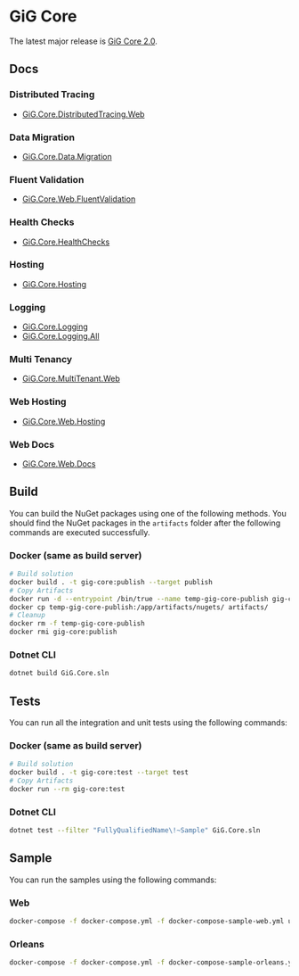 # GiG Core

The latest major release is [GiG Core 2.0](release-notes/2.0/2.0.0.md).

## Docs

### Distributed Tracing
* [GiG.Core.DistributedTracing.Web](docs/GiG.Core.DistributedTracing.Web.md)

### Data Migration
* [GiG.Core.Data.Migration](docs/GiG.Core.Data.Migration.md)

### Fluent Validation
* [GiG.Core.Web.FluentValidation](docs/GiG.Core.Web.FluentValidation.md)

### Health Checks
* [GiG.Core.HealthChecks](docs/GiG.Core.HealthChecks.md)

### Hosting
* [GiG.Core.Hosting](docs/GiG.Core.Hosting.md)

### Logging
* [GiG.Core.Logging](docs/GiG.Core.Logging.md)
* [GiG.Core.Logging.All](docs/GiG.Core.Logging.All.md)

### Multi Tenancy
* [GiG.Core.MultiTenant.Web](docs/GiG.Core.MultiTenant.md)

### Web Hosting
* [GiG.Core.Web.Hosting](docs/GiG.Core.Web.Hosting.md)

### Web Docs
* [GiG.Core.Web.Docs](docs/GiG.Core.Web.Docs.md)


## Build

You can build the NuGet packages using one of the following methods. You should find the NuGet packages in the `artifacts` folder after the following commands are executed successfully.

### Docker (same as build server)

```sh
# Build solution
docker build . -t gig-core:publish --target publish
# Copy Artifacts
docker run -d --entrypoint /bin/true --name temp-gig-core-publish gig-core:publish
docker cp temp-gig-core-publish:/app/artifacts/nugets/ artifacts/
# Cleanup
docker rm -f temp-gig-core-publish
docker rmi gig-core:publish
```

### Dotnet CLI

```sh
dotnet build GiG.Core.sln
```

## Tests

You can run all the integration and unit tests using the following commands:

### Docker (same as build server)

```sh
# Build solution
docker build . -t gig-core:test --target test
# Copy Artifacts
docker run --rm gig-core:test
```

### Dotnet CLI

```sh
dotnet test --filter "FullyQualifiedName\!~Sample" GiG.Core.sln 
```

## Sample

You can run the samples using the following commands:

### Web

```sh
docker-compose -f docker-compose.yml -f docker-compose-sample-web.yml up --build
```

### Orleans

```sh
docker-compose -f docker-compose.yml -f docker-compose-sample-orleans.yml up --build
```